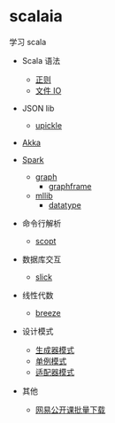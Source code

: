 # scalaia

学习 scala

* Scala 语法
    * [正则](v2.12/src/test/scala/me/ooon/ia/scala/RegexSpec.scala)
    * [文件 IO](v2.12/src/test/scala/me/ooon/ia/better/file)

* JSON lib
    * [upickle](v2.12/src/test/scala/me/ooon/ia/upickle)
    
* [Akka](v2.12/src/test/scala/me/ooon/ia/akka)
    
* [Spark](v2.11/src/test/scala/me/ooon/ia/spark)
    * [graph](v2.11/src/test/scala/me/ooon/ia/spark/graph)
        * [graphframe](v2.11/src/test/scala/me/ooon/ia/spark/graph/graphframe)
    * [mllib](v2.11/src/test/scala/me/ooon/ia/spark/mllib)
        * [datatype](v2.11/src/test/scala/me/ooon/ia/spark/mllib/datatype)
    
* 命令行解析
    * [scopt](v2.12/src/test/scala/me/ooon/ia/scopt)
    
* 数据库交互
    * [slick](v2.12/src/test/scala/me/ooon/ia/slick)
    
* 线性代数
    * [breeze](v2.12/src/test/scala/me/ooon/ia/breeze)
    
* 设计模式
    * [生成器模式](v2.12/src/test/scala/me/ooon/ia/design/pattern/BuilderSpec.scala)
    * [单例模式](v2.12/src/test/scala/me/ooon/ia/design/pattern/SingletonSpec.scala)
    * [适配器模式](v2.12/src/test/scala/me/ooon/ia/design/pattern/AdapterSpec.scala)
    
* 其他
    * [网易公开课批量下载](v2.12/src/test/scala/me/ooon/ia/open163/DownloadClassVideo.scala)
